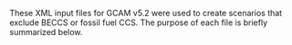 These XML input files for GCAM v5.2 were used to create scenarios that exclude BECCS or fossil fuel CCS. The purpose of each file is briefly summarized below.
